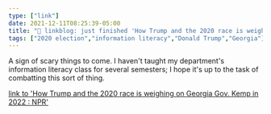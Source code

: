 ```yaml
---
type: ["link"]
date: 2021-12-11T08:25:39-05:00
title: "🔗 linkblog: just finished 'How Trump and the 2020 race is weighing on Georgia Gov. Kemp in 2022 : NPR'"
tags: ["2020 election","information literacy","Donald Trump","Georgia"]
---
```

A sign of scary things to come. I haven't taught my department's information literacy class for several semesters; I hope it's up to the task of combatting this sort of thing.
 
[link to 'How Trump and the 2020 race is weighing on Georgia Gov. Kemp in 2022 : NPR'](https://www.npr.org/2021/12/11/1063112721/as-the-2022-campaign-kicks-off-in-georgia-2020-casts-a-long-shadow)
